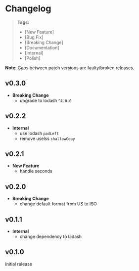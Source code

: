 # Changelog

> **Tags:**
> - [New Feature]
> - [Bug Fix]
> - [Breaking Change]
> - [Documentation]
> - [Internal]
> - [Polish]

**Note**: Gaps between patch versions are faulty/broken releases.

## v0.3.0

- **Breaking Change**
  - upgrade to lodash `^4.0.0`

## v0.2.2

- **Internal**
  - use lodash `padLeft`
  - remove uselss `shallowCopy`

## v0.2.1

- **New Feature**
  - handle seconds

## v0.2.0

- **Breaking Change**
  - change default format from US to ISO

## v0.1.1

- **Internal**
  - change dependency to ladash

## v0.1.0

Initial release
